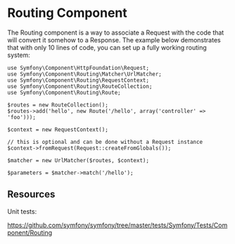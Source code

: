 Routing Component
=================

The Routing component is a way to associate a Request with the code that will
convert it somehow to a Response. The example below demonstrates that with only
10 lines of code, you can set up a fully working routing system:

```
use Symfony\Component\HttpFoundation\Request;
use Symfony\Component\Routing\Matcher\UrlMatcher;
use Symfony\Component\Routing\RequestContext;
use Symfony\Component\Routing\RouteCollection;
use Symfony\Component\Routing\Route;

$routes = new RouteCollection();
$routes->add('hello', new Route('/hello', array('controller' => 'foo')));

$context = new RequestContext();

// this is optional and can be done without a Request instance
$context->fromRequest(Request::createFromGlobals());

$matcher = new UrlMatcher($routes, $context);

$parameters = $matcher->match('/hello');
```

Resources
---------

Unit tests:

https://github.com/symfony/symfony/tree/master/tests/Symfony/Tests/Component/Routing
